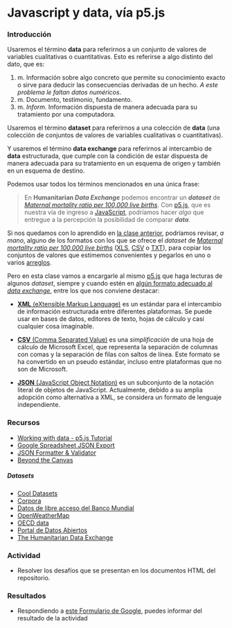 # Javascript y data, vía p5.js 

### Introducción

Usaremos el término **data** para referirnos a un conjunto de valores de variables cualitativas o cuantitativas. Esto es referirse a algo distinto del dato, que es: 

1. m. Información sobre algo concreto que permite su conocimiento exacto o sirve para deducir las consecuencias derivadas de un hecho. *A este problema le faltan datos numéricos*.
2. m. Documento, testimonio, fundamento.
3. m. *Inform*. Información dispuesta de manera adecuada para su tratamiento por una computadora. 

Usaremos el término **dataset** para referirnos a una colección de **data** (una colección de conjuntos de valores de variables cualitativas o cuantitativas). 

Y usaremos el término **data exchange** para referirnos al intercambio de **data** estructurada, que cumple con la condición de estar dispuesta de manera adecuada para su tratamiento en un esquema de origen y también en un esquema de destino.

Podemos usar todos los términos mencionados en una única frase: 

> En **Humanitarian *Data Exchange*** podemos encontrar un ***dataset*** de *[Maternal mortality ratio per 100,000 live births](https://data.humdata.org/dataset/maternal_mortality_ratio_per_100000_live_births)*. Con [p5.js](https://p5js.org/), que es nuestra vía de ingreso a [JavaScript](https://developer.mozilla.org/es/docs/Web/JavaScript/Una_re-introducci%C3%B3n_a_JavaScript), podríamos hacer *algo* que entregue a la percepción la posibilidad de comparar ***data***.

Si nos quedamos con lo aprendido en [la clase anterior](https://github.com/profesorfaco/dgp602.p5), podríamos revisar, *a mano*, alguno de los formatos con los que se ofrece el *dataset* de *[Maternal mortality ratio per 100,000 live births](https://data.humdata.org/dataset/maternal_mortality_ratio_per_100000_live_births)* ([XLS](https://es.wikipedia.org/wiki/Microsoft_Excel), [CSV](https://es.wikipedia.org/wiki/Valores_separados_por_comas) o [TXT](https://es.wikipedia.org/wiki/Archivo_de_texto)), para copiar los conjuntos de valores que estimemos convenientes y pegarlos en uno o varios [arreglos](https://www.w3schools.com/js/js_arrays.asp).

Pero en esta clase vamos a encargarle al mismo [p5.js](https://p5js.org/) que haga lecturas de algunos *dataset*, siempre y cuando estén en [algún formato adecuado al *data exchange*](https://en.wikipedia.org/wiki/Data_exchange#Popular_languages_used_for_data_exchange), entre los que nos conviene destacar:

- [**XML** (eXtensible Markup Language)](https://www.w3schools.com/xml) es un estándar para el intercambio de información estructurada entre diferentes plataformas. Se puede usar en bases de datos, editores de texto, hojas de cálculo y casi cualquier cosa imaginable.

- [**CSV** (Comma Separated Value)](https://es.wikipedia.org/wiki/Valores_separados_por_comas) es una *simplificación* de una hoja de cálculo de Microsoft Excel, que representa la separación de columnas con comas y la separación de filas con saltos de línea. Este formato se ha convertido en un pseudo estándar, incluso entre plataformas que no son de Microsoft.

-  [**JSON** (JavaScript Object Notation)](http://www.json.org/json-es.html) es un subconjunto de la notación literal de objetos de JavaScript. Actualmente, debido a su amplia adopción como alternativa a XML, se considera un formato de lenguaje independiente. 

### Recursos

- [Working with data - p5.js Tutorial](https://youtu.be/rJaXOFfwGVw?list=PLRqwX-V7Uu6a-SQiI4RtIwuOrLJGnel0r)
- [Google Spreadsheet JSON Export](https://gist.github.com/pamelafox/1878143)
- [JSON Formatter & Validator](https://jsonformatter.curiousconcept.com/)
- [Beyond the Canvas](https://github.com/processing/p5.js/wiki/Beyond-the-canvas)

##### Datasets

- [Cool Datasets](http://cooldatasets.com/)
- [Corpora](https://github.com/dariusk/corpora)
- [Datos de libre acceso del Banco Mundial](http://datos.bancomundial.org/)
- [OpenWeatherMap](https://openweathermap.org/current)
- [OECD data](https://data.oecd.org/)
- [Portal de Datos Abiertos](http://datos.gob.cl/)
- [The Humanitarian Data Exchange](https://data.humdata.org/group/chl)

### Actividad

- Resolver los desafíos que se presentan en los documentos HTML del repositorio. 

### Resultados

- Respondiendo a [este Formulario de Google](https://docs.google.com/forms/d/e/1FAIpQLSf9K7AqnlMpJy1nHujpwcFKO1RVEydpvdskNhF9f5SLRxUhTg/viewform?usp=sf_link), puedes informar del resultado de la actividad
